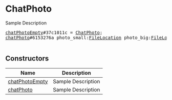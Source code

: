 # ChatPhoto

Sample Description

<pre>
<a href="../constructor/chatPhotoEmpty.md">chatPhotoEmpty</a>#37c1011c = <a href="../type/ChatPhoto.md">ChatPhoto</a>;
<a href="../constructor/chatPhoto.md">chatPhoto</a>#6153276a photo_small:<a href="../type/FileLocation.md">FileLocation</a> photo_big:<a href="../type/FileLocation.md">FileLocation</a> = <a href="../type/ChatPhoto.md">ChatPhoto</a>;

</pre>

## Constructors

| Name | Description |
|------|-------------|
| [chatPhotoEmpty](../constructor/chatPhotoEmpty.md) | Sample Description |
| [chatPhoto](../constructor/chatPhoto.md) | Sample Description |

